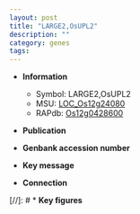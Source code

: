 ```yaml
---
layout: post
title: "LARGE2,OsUPL2"
description: ""
category: genes
tags: 
---
```


* **Information**  
    + Symbol: LARGE2,OsUPL2  
    + MSU: [LOC_Os12g24080](http://rice.uga.edu/cgi-bin/ORF_infopage.cgi?orf=LOC_Os12g24080)  
    + RAPdb: [Os12g0428600](http://rapdb.dna.affrc.go.jp/viewer/gbrowse_details/irgsp1?name=Os12g0428600)  

* **Publication**  

* **Genbank accession number**  

* **Key message**  

* **Connection**  

[//]: # * **Key figures**  


